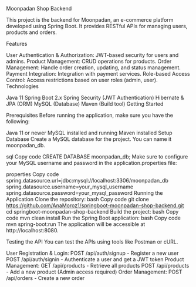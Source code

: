 Moonpadan Shop Backend

This project is the backend for Moonpadan, an e-commerce platform developed using Spring Boot. It provides RESTful APIs for managing users, products and orders.

Features

User Authentication & Authorization: JWT-based security for users and admins.
Product Management: CRUD operations for products.
Order Management: Handle order creation, updating, and status management.
Payment Integration: Integration with payment services.
Role-based Access Control: Access restrictions based on user roles (admin, user).
Technologies

Java 11
Spring Boot 2.x
Spring Security (JWT Authentication)
Hibernate & JPA (ORM)
MySQL (Database)
Maven (Build tool)
Getting Started

Prerequisites
Before running the application, make sure you have the following:

Java 11 or newer
MySQL installed and running
Maven installed
Setup Database
Create a MySQL database for the project. You can name it moonpadan_db.

sql
Copy code
CREATE DATABASE moonpadan_db;
Make sure to configure your MySQL username and password in the application.properties file:

properties
Copy code
spring.datasource.url=jdbc:mysql://localhost:3306/moonpadan_db
spring.datasource.username=your_mysql_username
spring.datasource.password=your_mysql_password
Running the Application
Clone the repository:
bash
Copy code
git clone https://github.com/AnaMoroz1/springboot-moonpadan-shop-backend.git
cd springboot-moonpadan-shop-backend
Build the project:
bash
Copy code
mvn clean install
Run the Spring Boot application:
bash
Copy code
mvn spring-boot:run
The application will be accessible at http://localhost:8080.

Testing the API
You can test the APIs using tools like Postman or cURL.

User Registration & Login:
POST /api/auth/signup - Register a new user
POST /api/auth/signin - Authenticate a user and get a JWT token
Product Management:
GET /api/products - Retrieve all products
POST /api/products - Add a new product (Admin access required)
Order Management:
POST /api/orders - Create a new order